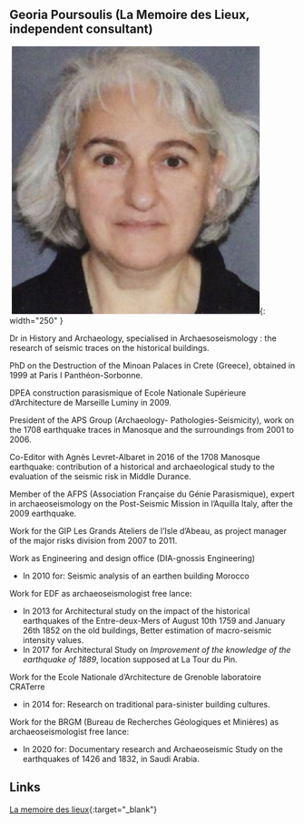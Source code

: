 ## Georia Poursoulis (La Memoire des Lieux, independent consultant)
![georgia](images/Georgia.jpg){: width="250" }


Dr in History and Archaeology, specialised in Archaesoseismology : the research of seismic traces on the historical buildings.

PhD on the Destruction of the Minoan Palaces in Crete (Greece), obtained in 1999 at Paris I Panthéon-Sorbonne.

DPEA construction parasismique of Ecole Nationale Supérieure d’Architecture de Marseille Luminy in 2009.

President of the APS Group (Archaeology- Pathologies-Seismicity), work on the 1708 earthquake traces in Manosque and the surroundings from 2001 to 2006.

Co-Editor with Agnès Levret-Albaret in 2016 of the 1708 Manosque earthquake: contribution of a historical and archaeological study to the evaluation of the seismic risk in Middle Durance.

Member of the AFPS (Association Française du Génie Parasismique), expert in archaeoseismology on the Post-Seismic Mission in l’Aquilla Italy, after the 2009 earthquake.

Work for the GIP Les Grands Ateliers de l’Isle d’Abeau, as project manager of the major risks division from 2007 to 2011.


Work as Engineering and design office (DIA-gnossis Engineering)

- In 2010 for: Seismic analysis of an earthen building Morocco 

Work for EDF as archaeoseismologist free lance:

- In 2013 for Architectural study on the impact of the historical earthquakes of the Entre-deux-Mers of August 10th 1759 and January 26th 1852 on the old buildings, Better estimation of macro-seismic intensity values.
- In 2017 for Architectural Study on *Improvement of the knowledge of the earthquake of 1889*, location supposed at La Tour du Pin.

Work for the Ecole Nationale d’Architecture de Grenoble laboratoire CRATerre 

- in 2014 for: Research on traditional para-sinister building cultures.

Work for the BRGM (Bureau de Recherches Géologiques et Minières) as archaeoseismologist free lance:

- In 2020 for: Documentary research and Archaeoseismic Study on the earthquakes of 1426 and 1832, in Saudi Arabia.

Links
-
[La memoire des lieux](www.la-memoire-des-lieux.fr){:target="_blank"}
